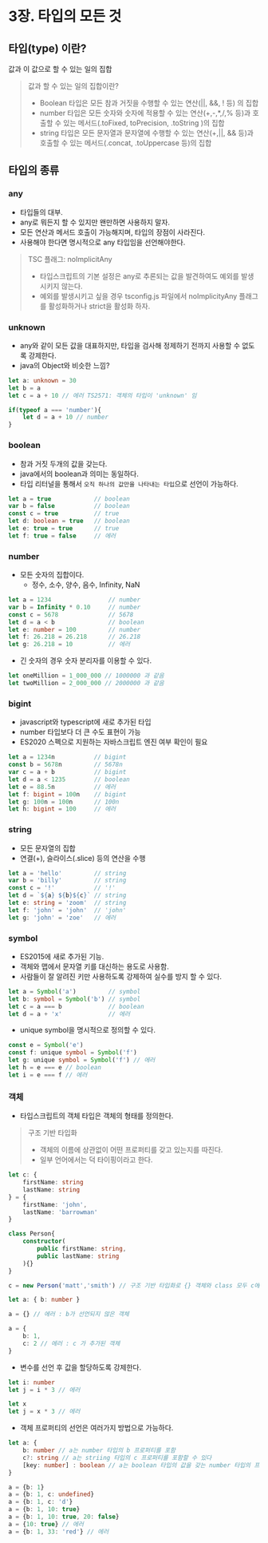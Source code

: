 # 3장. 타입의 모든 것

## 타입(type) 이란?

값과 이 값으로 할 수 있는 일의 집합

> 값과 할 수 있는 일의 집합이란? 
> * Boolean 타입은 모든 참과 거짓을 수행할 수 있는 연산(||, &&, ! 등) 의 집합
> * number 타입은 모든 숫자와 숫자에 적용할 수 있는 연산(+,-,*,/,% 등)과 호출할 수 있는 메서드(.toFixed, toPrecision, .toString )의 집합
> * string 타입은 모든 문자열과 문자열에 수행할 수 있는 연산(+,||, && 등)과 호출할 수 있는 메서드(.concat, .toUppercase 등)의 집합

## 타입의 종류

### any

* 타입들의 대부.
* any로 뭐든지 할 수 있지만 왠만하면 사용하지 말자.
* 모든 연산과 메서드 호출이 가능해지며, 타입의 장점이 사라진다.
* 사용해야 한다면 명시적으로 any 타입임을 선언해야한다.

> TSC 플래그: noImplicitAny
> * 타입스크립트의 기본 설정은 any로 추론되는 값을 발견하여도 예외를 발생시키지 않는다.
> * 예외를 발생시키고 싶을 경우 tsconfig.js 파일에서 noImplicityAny 플래그를 활성화하거나 strict을 활성화 하자.

### unknown

* any와 같이 모든 값을 대표하지만, 타입을 검사해 정제하기 전까지 사용할 수 없도록 강제한다.
* java의 Object와 비슷한 느낌?

```typescript
let a: unknown = 30
let b = a
let c = a + 10 // 에러 TS2571: 객체의 타입이 'unknown' 임

if(typeof a === 'number'){
    let d = a + 10 // number
}
```

### boolean 

* 참과 거짓 두개의 값을 갖는다.
* java에서의 boolean과 의미는 동일하다.
* 타입 리터널을 통해서 `오직 하나의 값만을 나타내는 타입`으로 선언이 가능하다.

```typescript
let a = true            // boolean
var b = false           // boolean 
const c = true          // true
let d: boolean = true   // boolean
let e: true = true      // true
let f: true = false     // 에러
```

### number

* 모든 숫자의 집합이다.
  * 정수, 소수, 양수, 음수, Infinity, NaN

```typescript
let a = 1234                // number
var b = Infinity * 0.10     // number
const c = 5678              // 5678
let d = a < b               // boolean
let e: number = 100         // number  
let f: 26.218 = 26.218      // 26.218
let g: 26.218 = 10          // 에러
```  

* 긴 숫자의 경우 숫자 분리자를 이용할 수 있다.

```typescript
let oneMillion = 1_000_000 // 1000000 과 같음
let twoMillion = 2_000_000 // 2000000 과 같음
```

### bigint

* javascript와 typescript에 새로 추가된 타입
* number 타입보다 더 큰 수도 표현이 가능
* ES2020 스펙으로 지원하는 자바스크립트 엔진 여부 확인이 필요

```typescript
let a = 1234n           // bigint
const b = 5678n         // 5678n
var c = a + b           // bigint
let d = a < 1235        // boolean
let e = 88.5n           // 에러 
let f: bigint = 100n    // bigint
let g: 100n = 100n      // 100n
let h: bigint = 100     // 에러 
```

### string

* 모든 문자열의 집합
* 연결(+), 슬라이스(.slice) 등의 연산을 수행

```typescript
let a = 'hello'         // string
var b = 'billy'         // string
const c = '!'           // '!'
let d = `${a} ${b}${c}` // string
let e: string = 'zoom'  // string
let f: 'john' = 'john'  // 'john'
let g: 'john' = 'zoe'   // 에러
```

### symbol

* ES2015에 새로 추가된 기능.
* 객체와 맵에서 문자열 키를 대신하는 용도로 사용함.
* 사람들이 잘 알려진 키만 사용하도록 강제하여 실수를 방지 할 수 있다.

```typescript
let a = Symbol('a')         // symbol
let b: symbol = Symbol('b') // symbol
let c = a === b             // boolean
let d = a + 'x'             // 에러
```

* unique symbol을 명시적으로 정의할 수 있다.

```typescript
const e = Symbol('e')
const f: unique symbol = Symbol('f')
let g: unique symbol = Symbol('f') // 에러
let h = e === e // boolean
let i = e === f // 에러 
```

### 객체

* 타입스크립트의 객체 타입은 객체의 형태를 정의한다.

> 구조 기반 타입화
> * 객체의 이름에 상관없이 어떤 프로퍼티를 갖고 있는지를 따진다.
> * 일부 언어에서는 덕 타이핑이라고 한다.

```typescript
let c: {
    firstName: string
    lastName: string
} = {
    firstName: 'john',
    lastName: 'barrowman'
}

class Person{
    constructor(
        public firstName: string,
        public lastName: string
    ){}
}

c = new Person('matt','smith') // 구조 기반 타입화로 {} 객체와 class 모두 c에 참조 가능하다
```

```typescript
let a: { b: number }

a = {} // 에러 : b가 선언되지 않은 객체

a = { 
    b: 1,
    c: 2 // 에러 : c 가 추가된 객체
}

```

* 변수를 선언 후 값을 할당하도록 강제한다.

```typescript
let i: number
let j = i * 3 // 에러

let x
let j = x * 3 // 에러
```

* 객체 프로퍼티의 선언은 여러가지 방법으로 가능하다.

```typescript
let a: {
    b: number // a는 number 타입의 b 프로퍼티를 포함
    c?: string // a는 striing 타입의 c 프로퍼티를 포함할 수 있다
    [key: number] : boolean // a는 boolean 타입의 값을 갖는 number 타입의 프로퍼티를 여러 개 포함할 수 있다
}

a = {b: 1}
a = {b: 1, c: undefined}
a = {b: 1, c: 'd'}
a = {b: 1, 10: true}
a = {b: 1, 10: true, 20: false}
a = {10: true} // 에러
a = {b: 1, 33: 'red'} // 에러
```